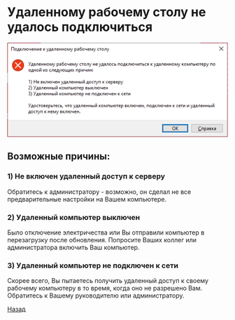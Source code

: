 ---
---
# Удаленному рабочему столу не удалось подключиться

![pic-noreply]

## Возможные причины:

### 1) Не включен удаленный доступ к серверу

Обратитесь к администратору - возможно, он сделал не все предварительные настройки на Вашем компьютере.

### 2) Удаленный компьютер выключен

Было отключение электричества или Вы отправили компьютер в перезагрузку после обновления. Попросите Ваших коллег или администратора включить Ваш компьютер.

### 3) Удаленный компьютер не подключен к сети

Скорее всего, Вы пытаетесь получить удаленный доступ к своему рабочему компьютеру в то время, когда оно не разрешено Вам. Обратитесь к Вашему руководителю или администратору.

[Назад][back]

[back]: /vpn "Основная инструкция"

[pic-noreply]: assets/img/noreply.png "Не удалось подключиться"
